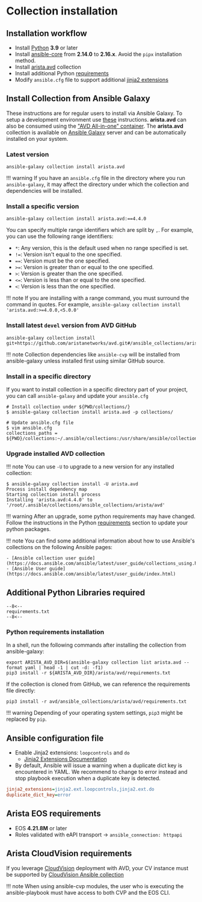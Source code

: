 <!--
  ~ Copyright (c) 2023-2024 Arista Networks, Inc.
  ~ Use of this source code is governed by the Apache License 2.0
  ~ that can be found in the LICENSE file.
  -->

# Collection installation

## Installation workflow

- Install [Python](https://www.python.org/downloads/) **3.9** or later
- Install [ansible-core](https://docs.ansible.com/ansible/latest/installation_guide/intro_installation.html) from **2.14.0** to **2.16.x**. Avoid the `pipx` installation method.
- Install [arista.avd](#install-collection-from-ansible-galaxy) collection
- Install additional Python [requirements](#python-requirements-installation)
- Modify `ansible.cfg` file to support additional [jinja2 extensions](#ansible-configuration-file)

## Install Collection from Ansible Galaxy

These instructions are for regular users to install via Ansible Galaxy. To setup a development environment use [these](../contribution/setup-environment.md) instructions. **arista.avd** can also be consumed using the ["AVD All-in-one" container](https://github.com/arista-netdevops-community/avd-all-in-one-container). The **arista.avd** collection is available on [Ansible Galaxy](https://galaxy.ansible.com/arista/avd) server and can be automatically installed on your system.

### Latest version

```shell
ansible-galaxy collection install arista.avd
```

!!! warning
    If you have an `ansible.cfg` file in the directory where you run `ansible-galaxy`, it may affect the directory under which the collection and dependencies will be installed.

### Install a specific version

```shell
ansible-galaxy collection install arista.avd:==4.4.0
```

You can specify multiple range identifiers which are split by `,`. For example, you can use the following range identifiers:

- `*`: Any version, this is the default used when no range specified is set.
- `!=`: Version isn't equal to the one specified.
- `==`: Version must be the one specified.
- `>=`: Version is greater than or equal to the one specified.
- `>`: Version is greater than the one specified.
- `<=`: Version is less than or equal to the one specified.
- `<`: Version is less than the one specified.

!!! note
    If you are installing with a range command, you must surround the command in quotes. For example, `ansible-galaxy collection install 'arista.avd:>=4.0.0,<5.0.0'`

### Install latest `devel` version from AVD GitHub

```shell
ansible-galaxy collection install git+https://github.com/aristanetworks/avd.git#/ansible_collections/arista/avd/,devel
```

!!! note
    Collection dependencies like `ansible-cvp` will be installed from ansible-galaxy unless installed first using similar GitHub source.

### Install in a specific directory

If you want to install collection in a specific directory part of your project, you can call `ansible-galaxy` and update your `ansible.cfg`

```shell
# Install collection under ${PWD/collections/}
$ ansible-galaxy collection install arista.avd -p collections/

# Update ansible.cfg file
$ vim ansible.cfg
collections_paths = ${PWD}/collections:~/.ansible/collections:/usr/share/ansible/collections
```

### Upgrade installed AVD collection

!!! note
    You can use `-U` to upgrade to a new version for any installed collection:

```shell
$ ansible-galaxy collection install -U arista.avd
Process install dependency map
Starting collection install process
Installing 'arista.avd:4.4.0' to '/root/.ansible/collections/ansible_collections/arista/avd'
```

!!! warning
After an upgrade, some python requirements may have changed. Follow the
instructions in the Python [requirements](#python-requirements-installation)
section to update your python packages.

!!! note
    You can find some additional information about how to use Ansible's collections on the following Ansible pages:

    - [Ansible collection user guide](https://docs.ansible.com/ansible/latest/user_guide/collections_using.html)
    - [Ansible User guide](https://docs.ansible.com/ansible/latest/user_guide/index.html)

## Additional Python Libraries required

```pip
--8<--
requirements.txt
--8<--
```

### Python requirements installation

In a shell, run the following commands after installing the collection from ansible-galaxy:

```shell
export ARISTA_AVD_DIR=$(ansible-galaxy collection list arista.avd --format yaml | head -1 | cut -d: -f1)
pip3 install -r ${ARISTA_AVD_DIR}/arista/avd/requirements.txt
```

If the collection is cloned from GitHub, we can reference the requirements file directly:

```shell
pip3 install -r avd/ansible_collections/arista/avd/requirements.txt
```

!!! warning
    Depending of your operating system settings, `pip3` might be replaced by `pip`.

## Ansible configuration file

- Enable Jinja2 extensions: `loopcontrols` and `do`
  - [Jinja2 Extensions Documentation](https://jinja.palletsprojects.com/extensions/)
- By default, Ansible will issue a warning when a duplicate dict key is encountered in YAML. We recommend to change to error instead and stop playbook execution when a duplicate key is detected.

```ini
jinja2_extensions=jinja2.ext.loopcontrols,jinja2.ext.do
duplicate_dict_key=error
```

## Arista EOS requirements

- EOS **4.21.8M** or later
- Roles validated with eAPI transport -> `ansible_connection: httpapi`

## Arista CloudVision requirements

If you leverage [CloudVision](https://www.arista.com/en/products/eos/eos-cloudvision) deployment with AVD, your CV instance must be supported by [CloudVision Ansible collection](https://cvp.avd.sh/)

!!! note
    When using ansible-cvp modules, the user who is executing the ansible-playbook must have access to both CVP and the EOS CLI.

